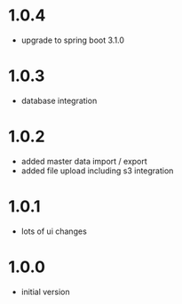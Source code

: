 # 1.0.4
- upgrade to spring boot 3.1.0

# 1.0.3
- database integration

# 1.0.2
- added master data import / export 
- added file upload including s3 integration

# 1.0.1
- lots of ui changes

# 1.0.0
- initial version
